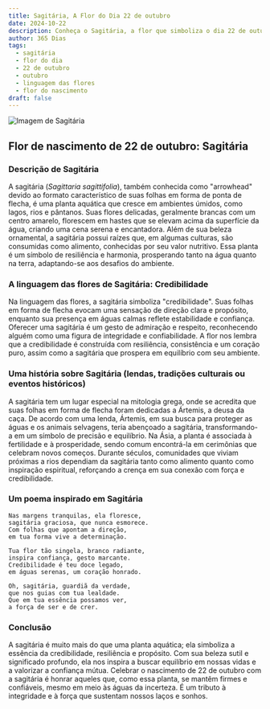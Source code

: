 ```yaml
---
title: Sagitária, A Flor do Dia 22 de outubro
date: 2024-10-22
description: Conheça o Sagitária, a flor que simboliza o dia 22 de outubro e seu significado 'Credibilidade'. Explore a beleza e o simbolismo desta flor encantadora.
author: 365 Dias
tags:
  - sagitária
  - flor do dia
  - 22 de outubro
  - outubro
  - linguagem das flores
  - flor do nascimento
draft: false
---
```


![Imagem de Sagitária](https://cdn.pixabay.com/photo/2018/06/11/19/14/arrowhead-3469144_640.jpg#center)

## Flor de nascimento de 22 de outubro: Sagitária

### Descrição de Sagitária

A sagitária (_Sagittaria sagittifolia_), também conhecida como "arrowhead" devido ao formato característico de suas folhas em forma de ponta de flecha, é uma planta aquática que cresce em ambientes úmidos, como lagos, rios e pântanos. Suas flores delicadas, geralmente brancas com um centro amarelo, florescem em hastes que se elevam acima da superfície da água, criando uma cena serena e encantadora. Além de sua beleza ornamental, a sagitária possui raízes que, em algumas culturas, são consumidas como alimento, conhecidas por seu valor nutritivo. Essa planta é um símbolo de resiliência e harmonia, prosperando tanto na água quanto na terra, adaptando-se aos desafios do ambiente.

### A linguagem das flores de Sagitária: Credibilidade

Na linguagem das flores, a sagitária simboliza "credibilidade". Suas folhas em forma de flecha evocam uma sensação de direção clara e propósito, enquanto sua presença em águas calmas reflete estabilidade e confiança. Oferecer uma sagitária é um gesto de admiração e respeito, reconhecendo alguém como uma figura de integridade e confiabilidade. A flor nos lembra que a credibilidade é construída com resiliência, consistência e um coração puro, assim como a sagitária que prospera em equilíbrio com seu ambiente.

### Uma história sobre Sagitária (lendas, tradições culturais ou eventos históricos)

A sagitária tem um lugar especial na mitologia grega, onde se acredita que suas folhas em forma de flecha foram dedicadas a Ártemis, a deusa da caça. De acordo com uma lenda, Ártemis, em sua busca para proteger as águas e os animais selvagens, teria abençoado a sagitária, transformando-a em um símbolo de precisão e equilíbrio. Na Ásia, a planta é associada à fertilidade e à prosperidade, sendo comum encontrá-la em cerimônias que celebram novos começos. Durante séculos, comunidades que viviam próximas a rios dependiam da sagitária tanto como alimento quanto como inspiração espiritual, reforçando a crença em sua conexão com força e credibilidade.

### Um poema inspirado em Sagitária

```
Nas margens tranquilas, ela floresce,  
sagitária graciosa, que nunca esmorece.  
Com folhas que apontam a direção,  
em tua forma vive a determinação.  

Tua flor tão singela, branco radiante,  
inspira confiança, gesto marcante.  
Credibilidade é teu doce legado,  
em águas serenas, um coração honrado.  

Oh, sagitária, guardiã da verdade,  
que nos guias com tua lealdade.  
Que em tua essência possamos ver,  
a força de ser e de crer.  
```

### Conclusão

A sagitária é muito mais do que uma planta aquática; ela simboliza a essência da credibilidade, resiliência e propósito. Com sua beleza sutil e significado profundo, ela nos inspira a buscar equilíbrio em nossas vidas e a valorizar a confiança mútua. Celebrar o nascimento de 22 de outubro com a sagitária é honrar aqueles que, como essa planta, se mantêm firmes e confiáveis, mesmo em meio às águas da incerteza. É um tributo à integridade e à força que sustentam nossos laços e sonhos.